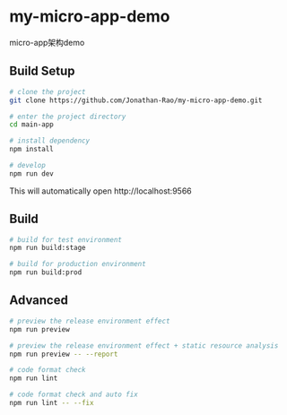 # my-micro-app-demo

micro-app架构demo

## Build Setup

```bash
# clone the project
git clone https://github.com/Jonathan-Rao/my-micro-app-demo.git

# enter the project directory
cd main-app

# install dependency
npm install

# develop
npm run dev
```

This will automatically open http://localhost:9566

## Build

```bash
# build for test environment
npm run build:stage

# build for production environment
npm run build:prod
```

## Advanced

```bash
# preview the release environment effect
npm run preview

# preview the release environment effect + static resource analysis
npm run preview -- --report

# code format check
npm run lint

# code format check and auto fix
npm run lint -- --fix
```

